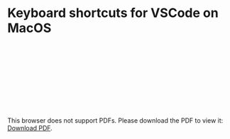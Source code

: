 # Keyboard shortcuts for VSCode on MacOS

<object data="files/keyboard-shortcuts-macos.pdf" type="application/pdf" width="700px" height="700px">
    <embed src="files/keyboard-shortcuts-macos.pdf">
        <p>This browser does not support PDFs. Please download the PDF to view it: <a href="files/keyboard-shortcuts-macos.pdf">Download PDF</a>.</p>
    </embed>
</object>
